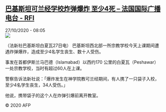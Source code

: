 <!--1603785292000-->
[巴基斯坦可兰经学校炸弹爆炸 至少4死 – 法国国际广播电台 - RFI](http://www.rfi.fr//cn/contenu/20201027-%E5%B7%B4%E5%9F%BA%E6%96%AF%E5%9D%A6%E5%8F%AF%E5%85%B0%E7%BB%8F%E5%AD%A6%E6%A0%A1%E7%82%B8%E5%BC%B9%E7%88%86%E7%82%B8-%E8%87%B3%E5%B0%914%E6%AD%BB)
------

<div>27/10/2020 - 08:05</div><img src="https://s.rfi.fr/media/display/cd80362c-1827-11eb-af68-005056bff430/w:310/p:16x9/int0008b.201027150502.jpg"><div class="t-content__body u-clearfix"><p>（法新社巴基斯坦白夏瓦27日电）    巴基斯坦西北部一所宗教学校今天上课期间遭遇炸弹爆炸，造成至少4名学生丧生、数十人受伤。</p><p>    事发在首都伊斯兰马巴德（Islamabad）以西约170 公里的白夏瓦（Peshawar）一处宗教学校，当时有超过60人在上课。</p><p>    警察告诉法新社说：「爆炸发生在神学院教可兰经期间，有人携了一只袋子入校，至少4名学生丧生，34人受伤。」</p><p>    他说，携带袋子的这个人在炸弹引爆前离开教室。</p><p></p><p class="t-copyright">© 2020 AFP</p>        </div>
